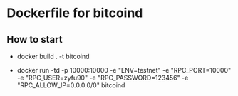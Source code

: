 # Dockerfile for bitcoind

## How to start

* docker build . -t bitcoind

* docker run -td -p 10000:10000 -e "ENV=testnet" -e "RPC_PORT=10000" -e "RPC_USER=zyfu90" -e "RPC_PASSWORD=123456" -e "RPC_ALLOW_IP=0.0.0.0/0" bitcoind